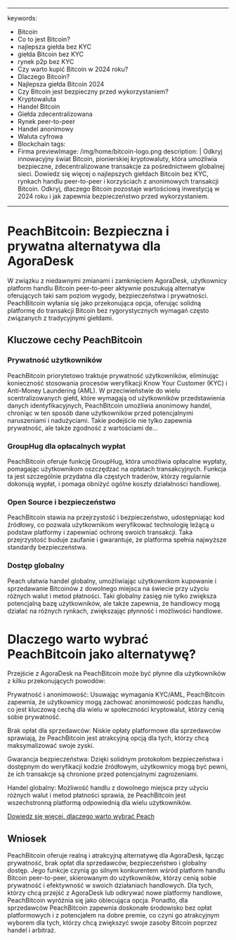 
---
keywords:
  - Bitcoin
  - Co to jest Bitcoin?
  - najlepsza giełda bez KYC
  - giełda Bitcoin bez KYC
  - rynek p2p bez KYC
  - Czy warto kupić Bitcoin w 2024 roku?
  - Dlaczego Bitcoin?
  - Najlepsza giełda Bitcoin 2024
  - Czy Bitcoin jest bezpieczny przed wykorzystaniem?
  - Kryptowaluta
  - Handel Bitcoin
  - Giełda zdecentralizowana
  - Rynek peer-to-peer
  - Handel anonimowy
  - Waluta cyfrowa
  - Blockchain
tags:
  - Firma
previewImage: /img/home/bitcoin-logo.png
description: |
  Odkryj innowacyjny świat Bitcoin, pionierskiej kryptowaluty, która umożliwia bezpieczne, zdecentralizowane transakcje za pośrednictwem globalnej sieci. Dowiedz się więcej o najlepszych giełdach Bitcoin bez KYC, rynkach handlu peer-to-peer i korzyściach z anonimowych transakcji Bitcoin. Odkryj, dlaczego Bitcoin pozostaje wartościową inwestycją w 2024 roku i jak zapewnia bezpieczeństwo przed wykorzystaniem.
---

# PeachBitcoin: Bezpieczna i prywatna alternatywa dla AgoraDesk

W związku z niedawnymi zmianami i zamknięciem AgoraDesk, użytkownicy platform handlu Bitcoin peer-to-peer aktywnie poszukują alternatyw oferujących taki sam poziom wygody, bezpieczeństwa i prywatności. PeachBitcoin wyłania się jako przekonująca opcja, oferując solidną platformę do transakcji Bitcoin bez rygorystycznych wymagań często związanych z tradycyjnymi giełdami.

## Kluczowe cechy PeachBitcoin

### Prywatność użytkowników

PeachBitcoin priorytetowo traktuje prywatność użytkowników, eliminując konieczność stosowania procesów weryfikacji Know Your Customer (KYC) i Anti-Money Laundering (AML). W przeciwieństwie do wielu scentralizowanych giełd, które wymagają od użytkowników przedstawienia danych identyfikacyjnych, PeachBitcoin umożliwia anonimowy handel, chroniąc w ten sposób dane użytkowników przed potencjalnymi naruszeniami i nadużyciami. Takie podejście nie tylko zapewnia prywatność, ale także zgodność z wartościami de...

### GroupHug dla opłacalnych wypłat

PeachBitcoin oferuje funkcję GroupHug, która umożliwia opłacalne wypłaty, pomagając użytkownikom oszczędzać na opłatach transakcyjnych. Funkcja ta jest szczególnie przydatna dla częstych traderów, którzy regularnie dokonują wypłat, i pomaga obniżyć ogólne koszty działalności handlowej.

### Open Source i bezpieczeństwo

PeachBitcoin stawia na przejrzystość i bezpieczeństwo, udostępniając kod źródłowy, co pozwala użytkownikom weryfikować technologię leżącą u podstaw platformy i zapewniać ochronę swoich transakcji. Taka przejrzystość buduje zaufanie i gwarantuje, że platforma spełnia najwyższe standardy bezpieczeństwa.

### Dostęp globalny

Peach ułatwia handel globalny, umożliwiając użytkownikom kupowanie i sprzedawanie Bitcoinów z dowolnego miejsca na świecie przy użyciu różnych walut i metod płatności. Taki globalny zasięg nie tylko zwiększa potencjalną bazę użytkowników, ale także zapewnia, że handlowcy mogą działać na różnych rynkach, zwiększając płynność i możliwości handlowe.

# Dlaczego warto wybrać PeachBitcoin jako alternatywę?

Przejście z AgoraDesk na PeachBitcoin może być płynne dla użytkowników z kilku przekonujących powodów:

Prywatność i anonimowość: Usuwając wymagania KYC/AML, PeachBitcoin zapewnia, że użytkownicy mogą zachować anonimowość podczas handlu, co jest kluczową cechą dla wielu w społeczności kryptowalut, którzy cenią sobie prywatność.

Brak opłat dla sprzedawców: Niskie opłaty platformowe dla sprzedawców sprawiają, że PeachBitcoin jest atrakcyjną opcją dla tych, którzy chcą maksymalizować swoje zyski.

Gwarancja bezpieczeństwa: Dzięki solidnym protokołom bezpieczeństwa i dostępnym do weryfikacji kodzie źródłowym, użytkownicy mogą być pewni, że ich transakcje są chronione przed potencjalnymi zagrożeniami.

Handel globalny: Możliwość handlu z dowolnego miejsca przy użyciu różnych walut i metod płatności sprawia, że PeachBitcoin jest wszechstronną platformą odpowiednią dla wielu użytkowników.

[Dowiedz się więcej, dlaczego warto wybrać Peach](https://peachbitcoin.com/blog/Why-Choose-Peach/)

## Wniosek

PeachBitcoin oferuje realną i atrakcyjną alternatywę dla AgoraDesk, łącząc prywatność, brak opłat dla sprzedawców, bezpieczeństwo i globalny dostęp. Jego funkcje czynią go silnym konkurentem wśród platform handlu Bitcoin peer-to-peer, skierowanym do użytkowników, którzy cenią sobie prywatność i efektywność w swoich działaniach handlowych. Dla tych, którzy chcą przejść z AgoraDesk lub odkrywać nowe platformy handlowe, PeachBitcoin wyróżnia się jako obiecująca opcja.
Ponadto, dla sprzedawców PeachBitcoin zapewnia doskonałe środowisko bez opłat platformowych i z potencjałem na dobre premie, co czyni go atrakcyjnym wyborem dla tych, którzy chcą zwiększyć swoje zasoby Bitcoin poprzez handel i arbitraż.
